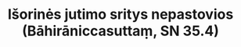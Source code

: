 ---
layout: page
title: 'Išorinės jutimo sritys nepastovios (Bāhirāniccasuttaṃ, SN 35.4)'
category: susijusios suttos
index:  
    - Nepastovumas (anicca)
sortIndex: 35004
tags:  
    - Nepastovumas (anicca)
suttacentral: sn35.4
---